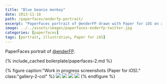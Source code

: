 ```yaml
---
title: "Blue beanie monkey"
date: 2013-11-18
path: /paperfaces/enderfp-portrait/
excerpt: "PaperFaces portrait of @enderFP drawn with Paper for iOS on an iPad."
image: ../../assets/images/paperfaces-enderfp-twitter.jpg
categories: [paperfaces]
tags: [portrait, illustration, Paper for iOS]
---
```


PaperFaces portrait of [@enderFP](https://twitter.com/enderFP).

{% include_cached boilerplate/paperfaces-2.md %}

{% figure caption:"Work in progress screenshots (Paper for iOS)." class:"gallery-2-col" %}
[![](../../assets/images/paperfaces-enderfp-process-1-600.jpg)](../../assets/images/paperfaces-enderfp-process-1-lg.jpg)
[![](../../assets/images/paperfaces-enderfp-process-2-600.jpg)](../../assets/images/paperfaces-enderfp-process-2-lg.jpg)
[![](../../assets/images/paperfaces-enderfp-process-3-600.jpg)](../../assets/images/paperfaces-enderfp-process-3-lg.jpg)
[![](../../assets/images/paperfaces-enderfp-process-4-600.jpg)](../../assets/images/paperfaces-enderfp-process-4-lg.jpg)
{% endfigure %}
